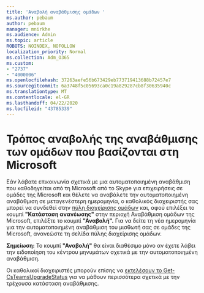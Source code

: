 ```yaml
---
title: 'Αναβολή αναβάθμισης ομάδων '
ms.author: pebaum
author: pebaum
manager: mnirkhe
ms.audience: Admin
ms.topic: article
ROBOTS: NOINDEX, NOFOLLOW
localization_priority: Normal
ms.collection: Adm_O365
ms.custom:
- "2737"
- "4000006"
ms.openlocfilehash: 37263aefe56b673429eb773719413688b72457e7
ms.sourcegitcommit: 6a3748f5c05693ca0c19a829287cb8f30635940c
ms.translationtype: MT
ms.contentlocale: el-GR
ms.lasthandoff: 04/22/2020
ms.locfileid: "43785339"
---
```

# <a name="how-to-postpone-the-microsoft-driven-teams-upgrade"></a>Τρόπος αναβολής της αναβάθμισης των ομάδων που βασίζονται στη Microsoft

Εάν λάβατε επικοινωνία σχετικά με μια αυτοματοποιημένη αναβάθμιση που καθοδηγείται από τη Microsoft από το Skype για επιχειρήσεις σε ομάδες της Microsoft και θέλετε να αναβάλετε την αυτοματοποιημένη αναβάθμιση σε μεταγενέστερη ημερομηνία, ο καθολικός διαχειριστής σας μπορεί να συνδεθεί στην [πύλη διαχείρισης ομάδων](https://admin.teams.microsoft.com/dashboard) και, αφού επιλέξει το κουμπί **"Κατάσταση ανανέωσης"** στην περιοχή Αναβάθμιση ομάδων της Microsoft, επιλέξτε το κουμπί **"Αναβολή".** Για να δείτε τη νέα ημερομηνία για την αυτοματοποιημένη αναβάθμιση του μισθωτή σας σε ομάδες της Microsoft, ανανεώστε τη σελίδα πύλης διαχείρισης ομάδων.

**Σημείωση:** Το κουμπί **"Αναβολή"** θα είναι διαθέσιμο μόνο αν έχετε λάβει την ειδοποίηση του κέντρου μηνυμάτων σχετικά με την αυτοματοποιημένη αναβάθμιση. 

Οι καθολικοί διαχειριστές μπορούν επίσης να [εκτελέσουν το Get-CsTeamsUpgradeStatus](https://docs.microsoft.com/powershell/module/skype/get-csteamsupgradestatus?view=skype-ps) για να μάθουν περισσότερα σχετικά με την τρέχουσα κατάσταση αναβάθμισης.
